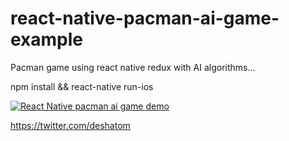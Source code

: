 # react-native-pacman-ai-game-example
Pacman game using react native redux with AI algorithms... 


npm install && react-native run-ios

[![React Native pacman ai game demo ](http://i.giphy.com/10IAoOStiE8Qko.gif)](https://www.youtube.com/watch?v=k6MZOiUUnH0)


https://twitter.com/deshatom
